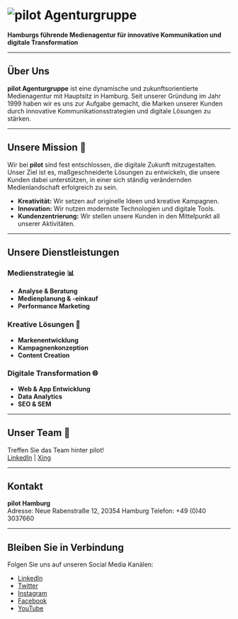 # ![pilot Agenturgruppe](https://www.pilot.de/fileadmin/pilot/Header_Logo.png)

**Hamburgs führende Medienagentur für innovative Kommunikation und digitale Transformation**

---

## Über Uns

**pilot Agenturgruppe** ist eine dynamische und zukunftsorientierte Medienagentur mit Hauptsitz in Hamburg. Seit unserer Gründung im Jahr 1999 haben wir es uns zur Aufgabe gemacht, die Marken unserer Kunden durch innovative Kommunikationsstrategien und digitale Lösungen zu stärken.

---

## Unsere Mission 🚀

Wir bei **pilot** sind fest entschlossen, die digitale Zukunft mitzugestalten. Unser Ziel ist es, maßgeschneiderte Lösungen zu entwickeln, die unsere Kunden dabei unterstützen, in einer sich ständig verändernden Medienlandschaft erfolgreich zu sein.

- **Kreativität:** Wir setzen auf originelle Ideen und kreative Kampagnen.
- **Innovation:** Wir nutzen modernste Technologien und digitale Tools.
- **Kundenzentrierung:** Wir stellen unsere Kunden in den Mittelpunkt all unserer Aktivitäten.

---

## Unsere Dienstleistungen

### Medienstrategie 📊
- **Analyse & Beratung**
- **Medienplanung & -einkauf**
- **Performance Marketing**

### Kreative Lösungen 🎨
- **Markenentwicklung**
- **Kampagnenkonzeption**
- **Content Creation**

### Digitale Transformation 🌐
- **Web & App Entwicklung**
- **Data Analytics**
- **SEO & SEM**

---

## Unser Team 👥

Treffen Sie das Team hinter pilot!  
[LinkedIn](https://www.linkedin.com/company/pilot-agenturgruppe) | [Xing](https://www.xing.com/companies/pilot-agenturgruppe)


---

## Kontakt

**pilot Hamburg**  
Adresse: Neue Rabenstraße 12, 20354 Hamburg
Telefon: +49 (0)40 3037660

---

## Bleiben Sie in Verbindung

Folgen Sie uns auf unseren Social Media Kanälen:
- [LinkedIn](https://www.linkedin.com/company/pilot-agenturgruppe)
- [Twitter](https://twitter.com/pilot_agentur)
- [Instagram](https://www.instagram.com/pilot_agentur)
- [Facebook](https://www.facebook.com/pilot.agenturgruppe)
- [YouTube](https://www.youtube.com/user/PILOT)


